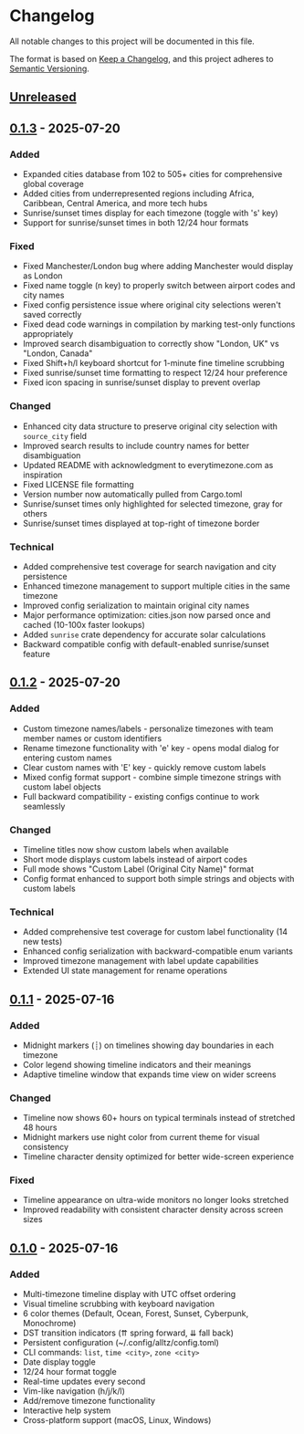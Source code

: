 # Changelog

All notable changes to this project will be documented in this file.

The format is based on [Keep a Changelog](https://keepachangelog.com/en/1.1.0/),
and this project adheres to [Semantic Versioning](https://semver.org/spec/v2.0.0.html).

## [Unreleased]

## [0.1.3] - 2025-07-20

### Added
- Expanded cities database from 102 to 505+ cities for comprehensive global coverage
- Added cities from underrepresented regions including Africa, Caribbean, Central America, and more tech hubs
- Sunrise/sunset times display for each timezone (toggle with 's' key)
- Support for sunrise/sunset times in both 12/24 hour formats

### Fixed
- Fixed Manchester/London bug where adding Manchester would display as London
- Fixed name toggle (n key) to properly switch between airport codes and city names
- Fixed config persistence issue where original city selections weren't saved correctly
- Fixed dead code warnings in compilation by marking test-only functions appropriately
- Improved search disambiguation to correctly show "London, UK" vs "London, Canada"
- Fixed Shift+h/l keyboard shortcut for 1-minute fine timeline scrubbing
- Fixed sunrise/sunset time formatting to respect 12/24 hour preference
- Fixed icon spacing in sunrise/sunset display to prevent overlap

### Changed
- Enhanced city data structure to preserve original city selection with `source_city` field
- Improved search results to include country names for better disambiguation
- Updated README with acknowledgment to everytimezone.com as inspiration
- Fixed LICENSE file formatting
- Version number now automatically pulled from Cargo.toml
- Sunrise/sunset times only highlighted for selected timezone, gray for others
- Sunrise/sunset times displayed at top-right of timezone border

### Technical
- Added comprehensive test coverage for search navigation and city persistence
- Enhanced timezone management to support multiple cities in the same timezone
- Improved config serialization to maintain original city names
- Major performance optimization: cities.json now parsed once and cached (10-100x faster lookups)
- Added `sunrise` crate dependency for accurate solar calculations
- Backward compatible config with default-enabled sunrise/sunset feature

## [0.1.2] - 2025-07-20

### Added
- Custom timezone names/labels - personalize timezones with team member names or custom identifiers
- Rename timezone functionality with 'e' key - opens modal dialog for entering custom names
- Clear custom names with 'E' key - quickly remove custom labels
- Mixed config format support - combine simple timezone strings with custom label objects
- Full backward compatibility - existing configs continue to work seamlessly

### Changed
- Timeline titles now show custom labels when available
- Short mode displays custom labels instead of airport codes
- Full mode shows "Custom Label (Original City Name)" format
- Config format enhanced to support both simple strings and objects with custom labels

### Technical
- Added comprehensive test coverage for custom label functionality (14 new tests)
- Enhanced config serialization with backward-compatible enum variants
- Improved timezone management with label update capabilities
- Extended UI state management for rename operations

## [0.1.1] - 2025-07-16

### Added
- Midnight markers (┊) on timelines showing day boundaries in each timezone
- Color legend showing timeline indicators and their meanings
- Adaptive timeline window that expands time view on wider screens

### Changed
- Timeline now shows 60+ hours on typical terminals instead of stretched 48 hours
- Midnight markers use night color from current theme for visual consistency
- Timeline character density optimized for better wide-screen experience

### Fixed
- Timeline appearance on ultra-wide monitors no longer looks stretched
- Improved readability with consistent character density across screen sizes

## [0.1.0] - 2025-07-16

### Added
- Multi-timezone timeline display with UTC offset ordering
- Visual timeline scrubbing with keyboard navigation
- 6 color themes (Default, Ocean, Forest, Sunset, Cyberpunk, Monochrome)
- DST transition indicators (⇈ spring forward, ⇊ fall back)
- Persistent configuration (~/.config/alltz/config.toml)
- CLI commands: `list`, `time <city>`, `zone <city>`
- Date display toggle
- 12/24 hour format toggle
- Real-time updates every second
- Vim-like navigation (h/j/k/l)
- Add/remove timezone functionality
- Interactive help system
- Cross-platform support (macOS, Linux, Windows)

[Unreleased]: https://github.com/abradburne/alltz/compare/v0.1.3...HEAD
[0.1.3]: https://github.com/abradburne/alltz/compare/v0.1.2...v0.1.3
[0.1.2]: https://github.com/abradburne/alltz/compare/v0.1.1...v0.1.2
[0.1.1]: https://github.com/abradburne/alltz/compare/v0.1.0...v0.1.1
[0.1.0]: https://github.com/abradburne/alltz/releases/tag/v0.1.0